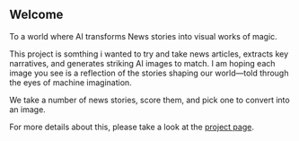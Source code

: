 ## Welcome
To a world where AI transforms News stories into visual works of magic.

This project is somthing i wanted to try and take news articles, extracts key narratives, and generates striking AI images to match. I am hoping each image you see is a reflection of the stories shaping our world—told through the eyes of machine imagination.

We take a number of news stories, score them, and pick one to convert into an image.

For more details about this, please take a look at the [project page](/project).
